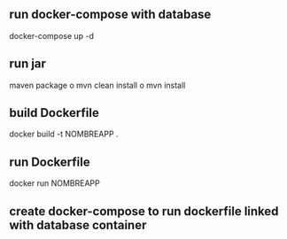 ## run docker-compose with database
docker-compose up -d

## run jar
maven package
o
mvn clean install
o
mvn install

## build Dockerfile
docker build -t NOMBREAPP .

## run Dockerfile
docker run NOMBREAPP

## create docker-compose to run dockerfile linked with database container